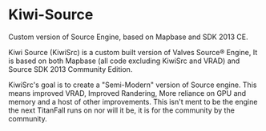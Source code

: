 # Kiwi-Source
Custom version of Source Engine, based on Mapbase and SDK 2013 CE.

Kiwi Source (KiwiSrc) is a custom built version of Valves Source®️ Engine, It is based on both Mapbase (all code excluding KiwiSrc and VRAD) and Source SDK 2013 Community Edition. 

KiwiSrc's goal is to create a "Semi-Modern" version of Source engine. This means improved VRAD, Improved Randering, More reliance on GPU and memory and a host of other improvements. This isn't ment to be the engine the next TitanFall runs on nor will it be, it is for the community by the community.
